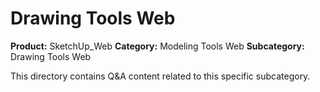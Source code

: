 # Drawing Tools Web

**Product:** SketchUp_Web
**Category:** Modeling Tools Web
**Subcategory:** Drawing Tools Web

This directory contains Q&A content related to this specific subcategory.
